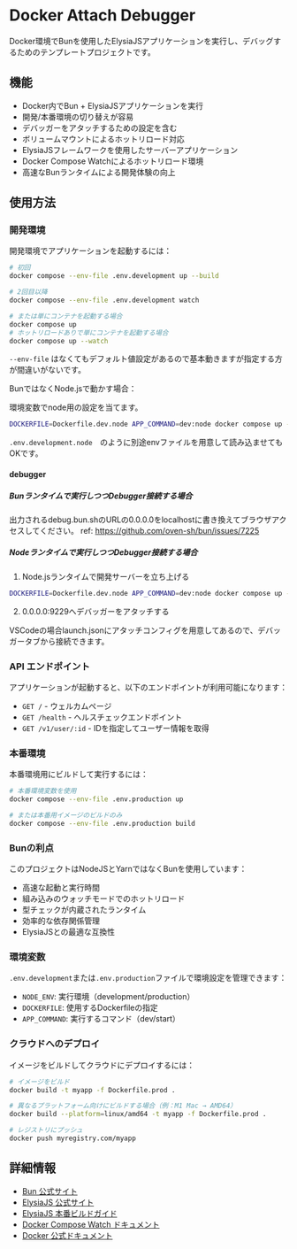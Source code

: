 # Docker Attach Debugger

Docker環境でBunを使用したElysiaJSアプリケーションを実行し、デバッグするためのテンプレートプロジェクトです。

## 機能

- Docker内でBun + ElysiaJSアプリケーションを実行
- 開発/本番環境の切り替えが容易
- デバッガーをアタッチするための設定を含む
- ボリュームマウントによるホットリロード対応
- ElysiaJSフレームワークを使用したサーバーアプリケーション
- Docker Compose Watchによるホットリロード環境
- 高速なBunランタイムによる開発体験の向上

## 使用方法

### 開発環境

開発環境でアプリケーションを起動するには：

```bash
# 初回
docker compose --env-file .env.development up --build

# 2回目以降
docker compose --env-file .env.development watch

# または単にコンテナを起動する場合
docker compose up
# ホットリロードありで単にコンテナを起動する場合
docker compose up --watch
```

`--env-file` はなくてもデフォルト値設定があるので基本動きますが指定する方が間違いがないです。

BunではなくNode.jsで動かす場合：

環境変数でnode用の設定を当てます。

```bash
DOCKERFILE=Dockerfile.dev.node APP_COMMAND=dev:node docker compose up --build
```

`.env.development.node`　のように別途envファイルを用意して読み込ませてもOKです。

#### debugger

##### Bunランタイムで実行しつつDebugger接続する場合

出力されるdebug.bun.shのURLの0.0.0.0をlocalhostに書き換えてブラウザアクセスしてください。
ref: https://github.com/oven-sh/bun/issues/7225

##### Nodeランタイムで実行しつつDebugger接続する場合

1. Node.jsランタイムで開発サーバーを立ち上げる

```bash
DOCKERFILE=Dockerfile.dev.node APP_COMMAND=dev:node docker compose up --build
```

2. 0.0.0.0:9229へデバッガーをアタッチする

VSCodeの場合launch.jsonにアタッチコンフィグを用意してあるので、デバッガータブから接続できます。

### API エンドポイント

アプリケーションが起動すると、以下のエンドポイントが利用可能になります：

- `GET /` - ウェルカムページ
- `GET /health` - ヘルスチェックエンドポイント
- `GET /v1/user/:id` - IDを指定してユーザー情報を取得

### 本番環境

本番環境用にビルドして実行するには：

```bash
# 本番環境変数を使用
docker compose --env-file .env.production up

# または本番用イメージのビルドのみ
docker compose --env-file .env.production build
```

### Bunの利点

このプロジェクトはNodeJSとYarnではなくBunを使用しています：

- 高速な起動と実行時間
- 組み込みのウォッチモードでのホットリロード
- 型チェックが内蔵されたランタイム
- 効率的な依存関係管理
- ElysiaJSとの最適な互換性

### 環境変数

`.env.development`または`.env.production`ファイルで環境設定を管理できます：

- `NODE_ENV`: 実行環境（development/production）
- `DOCKERFILE`: 使用するDockerfileの指定
- `APP_COMMAND`: 実行するコマンド（dev/start）

### クラウドへのデプロイ

イメージをビルドしてクラウドにデプロイするには：

```bash
# イメージをビルド
docker build -t myapp -f Dockerfile.prod .

# 異なるプラットフォーム向けにビルドする場合（例：M1 Mac → AMD64）
docker build --platform=linux/amd64 -t myapp -f Dockerfile.prod .

# レジストリにプッシュ
docker push myregistry.com/myapp
```

## 詳細情報

- [Bun 公式サイト](https://bun.sh/)
- [ElysiaJS 公式サイト](https://elysiajs.com/)
- [ElysiaJS 本番ビルドガイド](https://elysiajs.com/tutorial.html#build-for-production)
- [Docker Compose Watch ドキュメント](https://docs.docker.com/compose/how-tos/file-watch/)
- [Docker 公式ドキュメント](https://docs.docker.com/)
